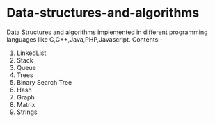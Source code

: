 # Data-structures-and-algorithms
Data Structures and algorithms implemented in different programming languages like C,C++,Java,PHP,Javascript.
Contents:-
1) LinkedList
2) Stack
3) Queue
4) Trees
5) Binary Search Tree
6) Hash
7) Graph
8) Matrix
9) Strings
